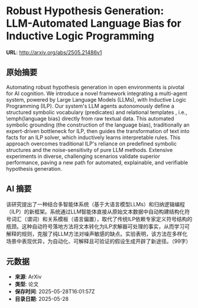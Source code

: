 # Robust Hypothesis Generation: LLM-Automated Language Bias for Inductive Logic Programming

**URL**: http://arxiv.org/abs/2505.21486v1

## 原始摘要

Automating robust hypothesis generation in open environments is pivotal for
AI cognition. We introduce a novel framework integrating a multi-agent system,
powered by Large Language Models (LLMs), with Inductive Logic Programming
(ILP). Our system's LLM agents autonomously define a structured symbolic
vocabulary (predicates) and relational templates , i.e., \emph{language bias}
directly from raw textual data. This automated symbolic grounding (the
construction of the language bias), traditionally an expert-driven bottleneck
for ILP, then guides the transformation of text into facts for an ILP solver,
which inductively learns interpretable rules. This approach overcomes
traditional ILP's reliance on predefined symbolic structures and the
noise-sensitivity of pure LLM methods. Extensive experiments in diverse,
challenging scenarios validate superior performance, paving a new path for
automated, explainable, and verifiable hypothesis generation.


## AI 摘要

该研究提出了一种结合多智能体系统（基于大语言模型LLMs）和归纳逻辑编程（ILP）的新框架。系统通过LLM智能体直接从原始文本数据中自动构建结构化符号词汇（谓词）和关系模板（语言偏置），取代了传统ILP依赖专家定义符号结构的瓶颈。这种自动符号落地方法将文本转化为ILP求解器可处理的事实，从而学习可解释的规则，克服了纯LLM方法对噪声敏感的缺点。实验表明，该方法在多样化场景中表现优异，为自动化、可解释且可验证的假设生成开辟了新途径。（99字）

## 元数据

- **来源**: ArXiv
- **类型**: 论文
- **保存时间**: 2025-05-28T16:01:57Z
- **目录日期**: 2025-05-28
